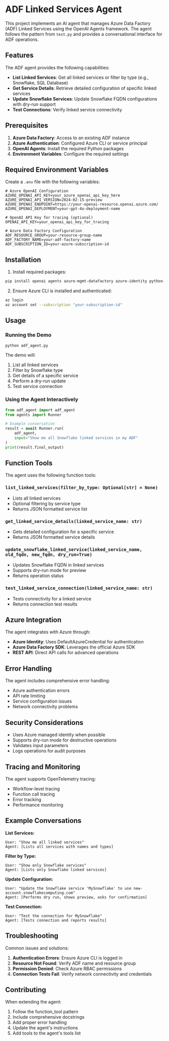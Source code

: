 # ADF Linked Services Agent

This project implements an AI agent that manages Azure Data Factory (ADF) Linked Services using the OpenAI Agents framework. The agent follows the pattern from `test.py` and provides a conversational interface for ADF operations.

## Features

The ADF agent provides the following capabilities:

- **List Linked Services**: Get all linked services or filter by type (e.g., Snowflake, SQL Database)
- **Get Service Details**: Retrieve detailed configuration of specific linked services
- **Update Snowflake Services**: Update Snowflake FQDN configurations with dry-run support
- **Test Connections**: Verify linked service connectivity

## Prerequisites

1. **Azure Data Factory**: Access to an existing ADF instance
2. **Azure Authentication**: Configured Azure CLI or service principal
3. **OpenAI Agents**: Install the required Python packages
4. **Environment Variables**: Configure the required settings

## Required Environment Variables

Create a `.env` file with the following variables:

```env
# Azure OpenAI Configuration
AZURE_OPENAI_API_KEY=your_azure_openai_api_key_here
AZURE_OPENAI_API_VERSION=2024-02-15-preview
AZURE_OPENAI_ENDPOINT=https://your-openai-resource.openai.azure.com/
AZURE_OPENAI_DEPLOYMENT=your-gpt-4o-deployment-name

# OpenAI API Key for tracing (optional)
OPENAI_API_KEY=your_openai_api_key_for_tracing

# Azure Data Factory Configuration
ADF_RESOURCE_GROUP=your-resource-group-name
ADF_FACTORY_NAME=your-adf-factory-name
ADF_SUBSCRIPTION_ID=your-azure-subscription-id
```

## Installation

1. Install required packages:
```bash
pip install openai agents azure-mgmt-datafactory azure-identity python-dotenv
```

2. Ensure Azure CLI is installed and authenticated:
```bash
az login
az account set --subscription "your-subscription-id"
```

## Usage

### Running the Demo

```bash
python adf_agent.py
```

The demo will:
1. List all linked services
2. Filter by Snowflake type
3. Get details of a specific service
4. Perform a dry-run update
5. Test service connection

### Using the Agent Interactively

```python
from adf_agent import adf_agent
from agents import Runner

# Example conversation
result = await Runner.run(
    adf_agent,
    input="Show me all Snowflake linked services in my ADF"
)
print(result.final_output)
```

## Function Tools

The agent uses the following function tools:

### `list_linked_services(filter_by_type: Optional[str] = None)`
- Lists all linked services
- Optional filtering by service type
- Returns JSON formatted service list

### `get_linked_service_details(linked_service_name: str)`
- Gets detailed configuration for a specific service
- Returns JSON formatted service details

### `update_snowflake_linked_service(linked_service_name, old_fqdn, new_fqdn, dry_run=True)`
- Updates Snowflake FQDN in linked services
- Supports dry-run mode for preview
- Returns operation status

### `test_linked_service_connection(linked_service_name: str)`
- Tests connectivity for a linked service
- Returns connection test results

## Azure Integration

The agent integrates with Azure through:

- **Azure Identity**: Uses DefaultAzureCredential for authentication
- **Azure Data Factory SDK**: Leverages the official Azure SDK
- **REST API**: Direct API calls for advanced operations

## Error Handling

The agent includes comprehensive error handling:

- Azure authentication errors
- API rate limiting
- Service configuration issues
- Network connectivity problems

## Security Considerations

- Uses Azure managed identity when possible
- Supports dry-run mode for destructive operations
- Validates input parameters
- Logs operations for audit purposes

## Tracing and Monitoring

The agent supports OpenTelemetry tracing:

- Workflow-level tracing
- Function call tracing
- Error tracking
- Performance monitoring

## Example Conversations

**List Services:**
```
User: "Show me all linked services"
Agent: [Lists all services with names and types]
```

**Filter by Type:**
```
User: "Show only Snowflake services"
Agent: [Lists only Snowflake linked services]
```

**Update Configuration:**
```
User: "Update the Snowflake service 'MySnowflake' to use new-account.snowflakecomputing.com"
Agent: [Performs dry run, shows preview, asks for confirmation]
```

**Test Connection:**
```
User: "Test the connection for MySnowflake"
Agent: [Tests connection and reports results]
```

## Troubleshooting

Common issues and solutions:

1. **Authentication Errors**: Ensure Azure CLI is logged in
2. **Resource Not Found**: Verify ADF name and resource group
3. **Permission Denied**: Check Azure RBAC permissions
4. **Connection Tests Fail**: Verify network connectivity and credentials

## Contributing

When extending the agent:

1. Follow the function_tool pattern
2. Include comprehensive docstrings
3. Add proper error handling
4. Update the agent's instructions
5. Add tools to the agent's tools list 